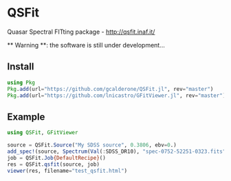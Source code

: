 # QSFit

Quasar Spectral FITting package - http://qsfit.inaf.it/

** Warning **: the software is still under development...


## Install
```julia
using Pkg
Pkg.add(url="https://github.com/gcalderone/QSFit.jl", rev="master")
Pkg.add(url="https://github.com/lnicastro/GFitViewer.jl", rev="master")
```

## Example
```julia
using QSFit, GFitViewer

source = QSFit.Source("My SDSS source", 0.3806, ebv=0.)
add_spec!(source, Spectrum(Val(:SDSS_DR10), "spec-0752-52251-0323.fits"))
job = QSFit.Job{DefaultRecipe}()
res = QSFit.qsfit(source, job)
viewer(res, filename="test_qsfit.html")
```
